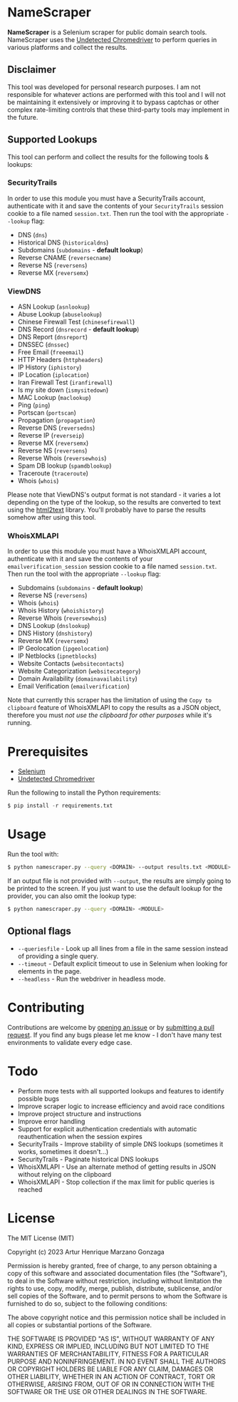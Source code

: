 # NameScraper 

**NameScraper** is a Selenium scraper for public domain search tools. NameScraper uses the [Undetected Chromedriver](https://github.com/ultrafunkamsterdam/undetected-chromedriver) to perform queries in various platforms and collect the results.

## Disclaimer

This tool was developed for personal research purposes. I am not responsible for whatever actions are performed with this tool and I will not be maintaining it extensively or improving it to bypass captchas or other complex rate-limiting controls that these third-party tools may implement in the future.


## Supported Lookups

This tool can perform and collect the results for the following tools & lookups:

### SecurityTrails

In order to use this module you must have a SecurityTrails account, authenticate with it and save the contents of your `SecurityTrails` session cookie to a file named `session.txt`. Then run the tool with the appropriate `--lookup` flag:

* DNS (`dns`)
* Historical DNS (`historicaldns`)
* Subdomains (`subdomains` - **default lookup**)
* Reverse CNAME (`reversecname`)
* Reverse NS (`reversens`)
* Reverse MX (`reversemx`)

### ViewDNS

* ASN Lookup (`asnlookup`)
* Abuse Lookup (`abuselookup`)
* Chinese Firewall Test (`chinesefirewall`)
* DNS Record (`dnsrecord` - **default lookup**)
* DNS Report (`dnsreport`)
* DNSSEC (`dnssec`)
* Free Email (`freeemail`)
* HTTP Headers (`httpheaders`)
* IP History (`iphistory`)
* IP Location (`iplocation`)
* Iran Firewall Test (`iranfirewall`)
* Is my site down (`ismysitedown`)
* MAC Lookup (`maclookup`)
* Ping (`ping`)
* Portscan (`portscan`)
* Propagation (`propagation`)
* Reverse DNS (`reversedns`)
* Reverse IP (`reverseip`)
* Reverse MX (`reversemx`)
* Reverse NS (`reversens`)
* Reverse Whois (`reversewhois`)
* Spam DB lookup (`spamdblookup`)
* Traceroute (`traceroute`)
* Whois (`whois`)

Please note that ViewDNS's output format is not standard - it varies a lot depending on the type of the lookup, so the results are converted to text using the [html2text](https://github.com/Alir3z4/html2text) library. You'll probably have to parse the results somehow after using this tool.

### WhoisXMLAPI

In order to use this module you must have a WhoisXMLAPI account, authenticate with it and save the contents of your `emailverification_session` session cookie to a file named `session.txt`. Then run the tool with the appropriate `--lookup` flag:

* Subdomains (`subdomains` - **default lookup**)
* Reverse NS (`reversens`)
* Whois (`whois`)
* Whois History (`whoishistory`)
* Reverse Whois (`reversewhois`)
* DNS Lookup (`dnslookup`)
* DNS History (`dnshistory`)
* Reverse MX (`reversemx`)
* IP Geolocation (`ipgeolocation`)
* IP Netblocks (`ipnetblocks`)
* Website Contacts (`websitecontacts`)
* Website Categorization (`websitecategory`)
* Domain Availability (`domainavailability`)
* Email Verification (`emailverification`)

Note that currently this scraper has the limitation of using the `Copy to clipboard` feature of WhoisXMLAPI to copy the results as a JSON object, therefore you must *not use the clipboard for other purposes* while it's running.

# Prerequisites

- [Selenium](https://github.com/SeleniumHQ/Selenium)
- [Undetected Chromedriver](https://github.com/ultrafunkamsterdam/undetected-chromedriver)

Run the following to install the Python requirements:
```python
$ pip install -r requirements.txt
```

# Usage

Run the tool with:

```bash
$ python namescraper.py --query <DOMAIN> --output results.txt <MODULE> --lookup <LOOKUP_TYPE>
```

If an output file is not provided with `--output`, the results are simply going to be printed to the screen. If you just want to use the default lookup for the provider, you can also omit the lookup type:

```bash
$ python namescraper.py --query <DOMAIN> <MODULE>
```

## Optional flags
- `--queriesfile` - Look up all lines from a file in the same session instead of providing a single query.
- `--timeout` - Default explicit timeout to use in Selenium when looking for elements in the page.
- `--headless` - Run the webdriver in headless mode.

# Contributing

Contributions are welcome by [opening an issue](https://github.com/Macmod/NameScraper/issues/new) or by [submitting a pull request](https://github.com/Macmod/NameScraper/pulls). If you find any bugs please let me know - I don't have many test environments to validate every edge case.

# Todo
* Perform more tests with all supported lookups and features to identify possible bugs
* Improve scraper logic to increase efficiency and avoid race conditions
* Improve project structure and instructions
* Improve error handling
* Support for explicit authentication credentials with automatic reauthentication when the session expires
* SecurityTrails - Improve stability of simple DNS lookups (sometimes it works, sometimes it doesn't...)
* SecurityTrails - Paginate historical DNS lookups
* WhoisXMLAPI - Use an alternate method of getting results in JSON without relying on the clipboard
* WhoisXMLAPI - Stop collection if the max limit for public queries is reached

# License
The MIT License (MIT)

Copyright (c) 2023 Artur Henrique Marzano Gonzaga

Permission is hereby granted, free of charge, to any person
obtaining a copy of this software and associated documentation
files (the "Software"), to deal in the Software without
restriction, including without limitation the rights to use,
copy, modify, merge, publish, distribute, sublicense, and/or sell
copies of the Software, and to permit persons to whom the
Software is furnished to do so, subject to the following
conditions:

The above copyright notice and this permission notice shall be
included in all copies or substantial portions of the Software.

THE SOFTWARE IS PROVIDED "AS IS", WITHOUT WARRANTY OF ANY KIND,
EXPRESS OR IMPLIED, INCLUDING BUT NOT LIMITED TO THE WARRANTIES
OF MERCHANTABILITY, FITNESS FOR A PARTICULAR PURPOSE AND
NONINFRINGEMENT. IN NO EVENT SHALL THE AUTHORS OR COPYRIGHT
HOLDERS BE LIABLE FOR ANY CLAIM, DAMAGES OR OTHER LIABILITY,
WHETHER IN AN ACTION OF CONTRACT, TORT OR OTHERWISE, ARISING
FROM, OUT OF OR IN CONNECTION WITH THE SOFTWARE OR THE USE OR
OTHER DEALINGS IN THE SOFTWARE.
